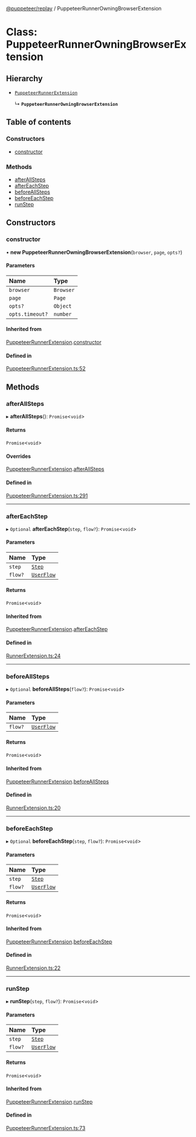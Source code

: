 [@puppeteer/replay](../README.md) / PuppeteerRunnerOwningBrowserExtension

# Class: PuppeteerRunnerOwningBrowserExtension

## Hierarchy

- [`PuppeteerRunnerExtension`](PuppeteerRunnerExtension.md)

  ↳ **`PuppeteerRunnerOwningBrowserExtension`**

## Table of contents

### Constructors

- [constructor](PuppeteerRunnerOwningBrowserExtension.md#constructor)

### Methods

- [afterAllSteps](PuppeteerRunnerOwningBrowserExtension.md#afterallsteps)
- [afterEachStep](PuppeteerRunnerOwningBrowserExtension.md#aftereachstep)
- [beforeAllSteps](PuppeteerRunnerOwningBrowserExtension.md#beforeallsteps)
- [beforeEachStep](PuppeteerRunnerOwningBrowserExtension.md#beforeeachstep)
- [runStep](PuppeteerRunnerOwningBrowserExtension.md#runstep)

## Constructors

### constructor

• **new PuppeteerRunnerOwningBrowserExtension**(`browser`, `page`, `opts?`)

#### Parameters

| Name            | Type      |
| :-------------- | :-------- |
| `browser`       | `Browser` |
| `page`          | `Page`    |
| `opts?`         | `Object`  |
| `opts.timeout?` | `number`  |

#### Inherited from

[PuppeteerRunnerExtension](PuppeteerRunnerExtension.md).[constructor](PuppeteerRunnerExtension.md#constructor)

#### Defined in

[PuppeteerRunnerExtension.ts:52](https://github.com/puppeteer/replay/blob/main/src/PuppeteerRunnerExtension.ts#L52)

## Methods

### afterAllSteps

▸ **afterAllSteps**(): `Promise`<`void`\>

#### Returns

`Promise`<`void`\>

#### Overrides

[PuppeteerRunnerExtension](PuppeteerRunnerExtension.md).[afterAllSteps](PuppeteerRunnerExtension.md#afterallsteps)

#### Defined in

[PuppeteerRunnerExtension.ts:291](https://github.com/puppeteer/replay/blob/main/src/PuppeteerRunnerExtension.ts#L291)

---

### afterEachStep

▸ `Optional` **afterEachStep**(`step`, `flow?`): `Promise`<`void`\>

#### Parameters

| Name    | Type                                           |
| :------ | :--------------------------------------------- |
| `step`  | [`Step`](../modules/Schema.md#step)            |
| `flow?` | [`UserFlow`](../interfaces/Schema.UserFlow.md) |

#### Returns

`Promise`<`void`\>

#### Inherited from

[PuppeteerRunnerExtension](PuppeteerRunnerExtension.md).[afterEachStep](PuppeteerRunnerExtension.md#aftereachstep)

#### Defined in

[RunnerExtension.ts:24](https://github.com/puppeteer/replay/blob/main/src/RunnerExtension.ts#L24)

---

### beforeAllSteps

▸ `Optional` **beforeAllSteps**(`flow?`): `Promise`<`void`\>

#### Parameters

| Name    | Type                                           |
| :------ | :--------------------------------------------- |
| `flow?` | [`UserFlow`](../interfaces/Schema.UserFlow.md) |

#### Returns

`Promise`<`void`\>

#### Inherited from

[PuppeteerRunnerExtension](PuppeteerRunnerExtension.md).[beforeAllSteps](PuppeteerRunnerExtension.md#beforeallsteps)

#### Defined in

[RunnerExtension.ts:20](https://github.com/puppeteer/replay/blob/main/src/RunnerExtension.ts#L20)

---

### beforeEachStep

▸ `Optional` **beforeEachStep**(`step`, `flow?`): `Promise`<`void`\>

#### Parameters

| Name    | Type                                           |
| :------ | :--------------------------------------------- |
| `step`  | [`Step`](../modules/Schema.md#step)            |
| `flow?` | [`UserFlow`](../interfaces/Schema.UserFlow.md) |

#### Returns

`Promise`<`void`\>

#### Inherited from

[PuppeteerRunnerExtension](PuppeteerRunnerExtension.md).[beforeEachStep](PuppeteerRunnerExtension.md#beforeeachstep)

#### Defined in

[RunnerExtension.ts:22](https://github.com/puppeteer/replay/blob/main/src/RunnerExtension.ts#L22)

---

### runStep

▸ **runStep**(`step`, `flow?`): `Promise`<`void`\>

#### Parameters

| Name    | Type                                           |
| :------ | :--------------------------------------------- |
| `step`  | [`Step`](../modules/Schema.md#step)            |
| `flow?` | [`UserFlow`](../interfaces/Schema.UserFlow.md) |

#### Returns

`Promise`<`void`\>

#### Inherited from

[PuppeteerRunnerExtension](PuppeteerRunnerExtension.md).[runStep](PuppeteerRunnerExtension.md#runstep)

#### Defined in

[PuppeteerRunnerExtension.ts:73](https://github.com/puppeteer/replay/blob/main/src/PuppeteerRunnerExtension.ts#L73)
